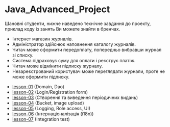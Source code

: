 # Java_Advanced_Project
Шановні студенти, нижче наведено технічне завдання до проекту, приклад коду із занять Ви можете знайти в бренчах.

- Інтернет магазин журналів. 
- Адміністратор здійснює наповнення каталогу журналів. 
- Читач може оформити передоплату, попередньо вибравши журнал зі списку. 
- Система підраховує суму для оплати і реєструє платіж. 
- Читач може відмінити підписку журналу.
- Незареєстрований користувач може переглядати журнали, проте не може оформити підписку.


* [lesson-01](https://github.com/itacademylogos/Java_Advanced_Project/tree/ts-1-dao-layer)  (Domain, Dao)
* [lesson-02](https://github.com/itacademylogos/Java_Advanced_Project/tree/ts-2-login-registration)  (Login/Registration form)
* [lesson-03](https://github.com/itacademylogos/Java_Advanced_Project/tree/ts-3-periodicals-create-read)  (Створення та виведення періодичних видань)
* [lesson-04](https://github.com/itacademylogos/Java_Advanced_Project/tree/ts-4-bucket-image-upload)  (Bucket, image upload)
* [lesson-05](https://github.com/itacademylogos/Java_Advanced_Project/tree/ts-5-logging-role-access-ui)  (Logging, Role access, UI)
* [lesson-06](https://github.com/itacademylogos/Java_Advanced_Project/tree/ts-6-i18n-l10n)  (Інтернаціоналізація (i18n))
* [lesson-07](https://github.com/itacademylogos/Java_Advanced_Project/tree/ts-7-integration-test)  (Integration test)



